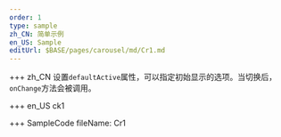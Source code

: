 ```yaml
--- 
order: 1
type: sample
zh_CN: 简单示例
en_US: Sample
editUrl: $BASE/pages/carousel/md/Cr1.md
---
```


+++ zh_CN
设置<Code>defaultActive</Code>属性，可以指定初始显示的选项。当切换后， <Code>onChange</Code>方法会被调用。

+++ en_US
ck1

+++ SampleCode
fileName: Cr1
